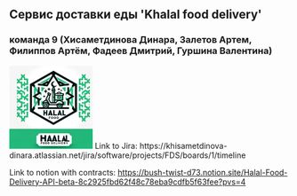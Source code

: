 ##  Сервис доставки еды 'Khalal food delivery'
###  команда 9 (Хисаметдинова Динара, Залетов Артем, Филиппов Артём, Фадеев Дмитрий, Гуршина Валентина)
<img src="./logo.webp" alt="Логотип Khalal food delivery" style="width: 150px; height: 150px;">
Link to Jira: https://khisametdinova-dinara.atlassian.net/jira/software/projects/FDS/boards/1/timeline

Link to notion with contracts: https://bush-twist-d73.notion.site/Halal-Food-Delivery-API-beta-8c2925fbd62f48c78eba9cdfb5f63fee?pvs=4
